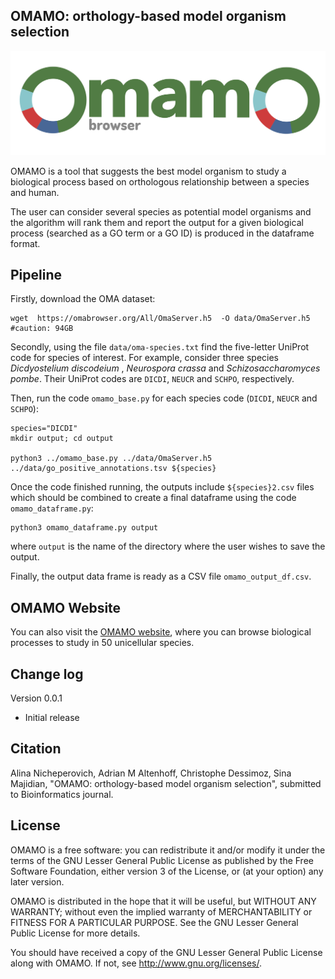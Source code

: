 

## OMAMO: orthology-based model organism selection


![workflow diagram](logo-omamo.jpg)



OMAMO is a tool that suggests the best model organism to study a biological process based on orthologous relationship between a species and human. 

The user can consider several species as potential model organisms and the algorithm will rank them and report the output for a given biological process (searched as a GO term or a GO ID) is produced in the dataframe format.

## Pipeline

Firstly, download the OMA dataset:

```
wget  https://omabrowser.org/All/OmaServer.h5  -O data/OmaServer.h5  #caution: 94GB
```

Secondly, using the file `data/oma-species.txt` find the five-letter UniProt code for species of interest. For example, consider three species _Dicdyostelium discodeium_ , _Neurospora crassa_ and _Schizosaccharomyces pombe_. Their UniProt codes are `DICDI`, `NEUCR` and `SCHPO`, respectively. 

Then, run the code `omamo_base.py` for each species code (`DICDI`, `NEUCR` and `SCHPO`):

```
species="DICDI"
mkdir output; cd output

python3 ../omamo_base.py ../data/OmaServer.h5 ../data/go_positive_annotations.tsv ${species}
```



Once the code finished running, the outputs include `${species}2.csv` files which should be combined to create a final dataframe using the code `omamo_dataframe.py`:

```
python3 omamo_dataframe.py output
```

where `output` is the name of the directory where the user wishes to save the output. 

Finally, the output data frame is ready as a CSV file `omamo_output_df.csv`.



## OMAMO Website

You can also visit the [OMAMO website](https://omabrowser.org/omamo), where you can browse biological processes to study in 50 unicellular species.





## Change log

Version 0.0.1
- Initial release


## Citation

Alina Nicheperovich, Adrian M Altenhoff, Christophe Dessimoz, Sina Majidian, "OMAMO: orthology-based model organism selection", submitted to Bioinformatics journal.



## License

OMAMO is a free software: you can redistribute it and/or modify it under the terms of the GNU Lesser General Public License as published by the Free Software Foundation, either version 3 of the License, or (at your option) any later version.

OMAMO is distributed in the hope that it will be useful, but WITHOUT ANY WARRANTY; without even the implied warranty of MERCHANTABILITY or FITNESS FOR A PARTICULAR PURPOSE. See the GNU Lesser General Public License for more details.

You should have received a copy of the GNU Lesser General Public License along with OMAMO. If not, see http://www.gnu.org/licenses/.




